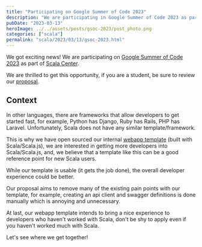 ```yaml
---
title: "Participating on Google Summer of Code 2023"
description: "We are participating in Google Summer of Code 2023 as part of Scala Center to improve our Scala webapp template and developer experience."
pubDate: "2023-03-13"
heroImage: ../../assets/posts/gsoc-2023/post_photo.png
categories: ["scala"]
permalink: "scala/2023/03/13/gsoc-2023.html"
---
```


We got exciting news! We are participating on [Google Summer of Code 2023](https://summerofcode.withgoogle.com/) as part of [Scala Center](https://summerofcode.withgoogle.com/programs/2023/organizations/scala-center).

We are thrilled to get this opportunity, if you are a student, be sure to review our [proposal](https://github.com/scalacenter/GoogleSummerOfCode/blob/main/README.md#scala-webapp-template).

## Context

In other languages, there are frameworks that allow developers to get started fast, for example, Python has Django, Ruby has Rails, PHP has Laravel. Unfortunately, Scala does not have any similar template/framework.

This is why we have open sourced our internal [webapp template](https://github.com/wiringbits/scala-webapp-template/) (built with Scala/Scala.js), we are interested in getting more developers into Scala/Scala.js, and, we believe that a template like this can be a good reference point for new Scala users.

While our template is usable (it gets the job done), the overall developer experience could be better.

Our proposal aims to remove many of the existing pain points with our template, for example, creating an api client and swagger definitions is done manually which is annoying and unnecessary.

At last, our webapp template intends to bring a nice experience to developers who haven't worked with Scala, don't be shy to apply even if you haven't worked much with Scala.

Let's see where we get together!

